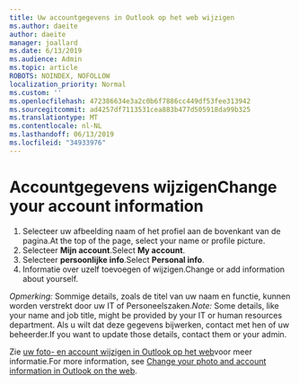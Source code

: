 ```yaml
---
title: Uw accountgegevens in Outlook op het web wijzigen
ms.author: daeite
author: daeite
manager: joallard
ms.date: 6/13/2019
ms.audience: Admin
ms.topic: article
ROBOTS: NOINDEX, NOFOLLOW
localization_priority: Normal
ms.custom: ''
ms.openlocfilehash: 472386634e3a2c0b6f7886cc449df53fee313942
ms.sourcegitcommit: ad4257df7113531cea883b477d505918da99b325
ms.translationtype: MT
ms.contentlocale: nl-NL
ms.lasthandoff: 06/13/2019
ms.locfileid: "34933976"
---
```

# <a name="change-your-account-information"></a><span data-ttu-id="583d7-102">Accountgegevens wijzigen</span><span class="sxs-lookup"><span data-stu-id="583d7-102">Change your account information</span></span>

1. <span data-ttu-id="583d7-103">Selecteer uw afbeelding naam of het profiel aan de bovenkant van de pagina.</span><span class="sxs-lookup"><span data-stu-id="583d7-103">At the top of the page, select your name or profile picture.</span></span>
1. <span data-ttu-id="583d7-104">Selecteer **Mijn account**.</span><span class="sxs-lookup"><span data-stu-id="583d7-104">Select **My account**.</span></span>
1. <span data-ttu-id="583d7-105">Selecteer **persoonlijke info**.</span><span class="sxs-lookup"><span data-stu-id="583d7-105">Select **Personal info**.</span></span>
1. <span data-ttu-id="583d7-106">Informatie over uzelf toevoegen of wijzigen.</span><span class="sxs-lookup"><span data-stu-id="583d7-106">Change or add information about yourself.</span></span>

<span data-ttu-id="583d7-107">*Opmerking:* Sommige details, zoals de titel van uw naam en functie, kunnen worden verstrekt door uw IT of Personeelszaken.</span><span class="sxs-lookup"><span data-stu-id="583d7-107">*Note:* Some details, like your name and job title, might be provided by your IT or human resources department.</span></span> <span data-ttu-id="583d7-108">Als u wilt dat deze gegevens bijwerken, contact met hen of uw beheerder.</span><span class="sxs-lookup"><span data-stu-id="583d7-108">If you want to update those details, contact them or your admin.</span></span>

<span data-ttu-id="583d7-109">Zie [uw foto- en account wijzigen in Outlook op het web](https://support.office.com/article/b2dbb289-851d-4bed-93c3-3e136f5659ec)voor meer informatie.</span><span class="sxs-lookup"><span data-stu-id="583d7-109">For more information, see [Change your photo and account information in Outlook on the web](https://support.office.com/article/b2dbb289-851d-4bed-93c3-3e136f5659ec).</span></span>